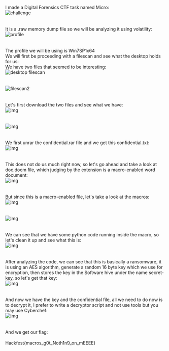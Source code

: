 I made a Digital Forensics CTF task named Micro:\
![challenge](images/image_2023-06-25_122238238.png)\
<br />
<br />
It is a .raw memory dump file so we will be analyzing it using volatility: \
![profile](images/image_2023-06-25_122651391.png)\
<br />
<br />
The profile we will be using is Win7SP1x64 \
We will first be proceeding with a filescan and see what the desktop holds for us:\
We have two files that seemed to be interesting:\
![desktop filescan](images/image_2023-06-25_123012529.png)\
<br />
<br />
![filescan2](images/image_2023-06-25_123154888.png)\
<br />
<br />
Let's first download the two files and see what we have: \
![img](images/image_2023-06-25_123317980.png)\
<br />
<br />
![img](images/image_2023-06-25_123535668.png)\
<br />
<br />
We first unrar the confidential.rar file and we get this confidential.txt:\
![img](images/image_2023-06-25_123727203.png)\
<br />
<br />
This does not do us much right now, so let's go ahead and take a look at doc.docm file, which judging by the extension is a macro-enabled word document: \
![img](images/image_2023-06-25_123855033.png)\
<br />
<br />
But since this is a macro-enabled file, let's take a look at the macros:\
![img](images/image_2023-06-25_124008759.png)\
<br />
<br />
![img](images/image_2023-06-25_124051394.png)\
<br />
<br />
We can see that we have some python code running inside the macro, so let's clean it up and see what this is:\
![img](images/image_2023-06-25_124615276.png)\
<br />
<br />
After analyzing the code, we can see that this is basically a ransomware, it is using an AES algorithm, generate a random 16 byte key which we use for encryption, then stores the key in the Software hive under the name secret-key, so let's get that key:\
![img](images/image_2023-06-25_125346199.png)\
<br />
<br />
And now we have the key and the confidential file, all we need to do now is to decrypt it, I prefer to write a decryptor script and not use tools but you may use Cyberchef: \
![img](images/image_2023-06-25_130629151.png)\
<br />
<br />
And we get our flag:
<br />
<br />
Hackfest{macros_g0t_Noth1n9_on_mEEEE}
